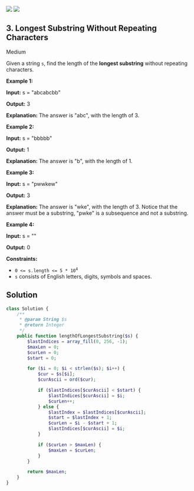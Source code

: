 [![](https://img.shields.io/github/stars/LeetCode-in-Php/LeetCode-in-Php?label=Stars&style=flat-square)](https://github.com/LeetCode-in-Php/LeetCode-in-Php)
[![](https://img.shields.io/github/forks/LeetCode-in-Php/LeetCode-in-Php?label=Fork%20me%20on%20GitHub%20&style=flat-square)](https://github.com/LeetCode-in-Php/LeetCode-in-Php/fork)

## 3\. Longest Substring Without Repeating Characters

Medium

Given a string `s`, find the length of the **longest substring** without repeating characters.

**Example 1:**

**Input:** s = "abcabcbb"

**Output:** 3

**Explanation:** The answer is "abc", with the length of 3. 

**Example 2:**

**Input:** s = "bbbbb"

**Output:** 1

**Explanation:** The answer is "b", with the length of 1. 

**Example 3:**

**Input:** s = "pwwkew"

**Output:** 3

**Explanation:** The answer is "wke", with the length of 3. Notice that the answer must be a substring, "pwke" is a subsequence and not a substring. 

**Example 4:**

**Input:** s = ""

**Output:** 0 

**Constraints:**

*   <code>0 <= s.length <= 5 * 10<sup>4</sup></code>
*   `s` consists of English letters, digits, symbols and spaces.

## Solution

```php
class Solution {
    /**
     * @param String $s
     * @return Integer
     */
    public function lengthOfLongestSubstring($s) {
        $lastIndices = array_fill(0, 256, -1);
        $maxLen = 0;
        $curLen = 0;
        $start = 0;

        for ($i = 0; $i < strlen($s); $i++) {
            $cur = $s[$i];
            $curAscii = ord($cur);

            if ($lastIndices[$curAscii] < $start) {
                $lastIndices[$curAscii] = $i;
                $curLen++;
            } else {
                $lastIndex = $lastIndices[$curAscii];
                $start = $lastIndex + 1;
                $curLen = $i - $start + 1;
                $lastIndices[$curAscii] = $i;
            }

            if ($curLen > $maxLen) {
                $maxLen = $curLen;
            }
        }

        return $maxLen;
    }
}
```